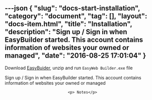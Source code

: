 ---json
{
    "slug": "docs-start-installation",
    "category": "document",
    "tag": [],
    "layout": "docs-item.html",
    "title": "Installation",
    "description": "Sign up / Sign in when EasyBuilder started. This account contains information of websites your owned or managed",
    "date": "2016-08-25 17:01:04"
}
---
<p>Download <a href="{{global.download_link}}">EasyBuider</a>, unzip and run <code>EasyWeb Builder.exe</code> file</p>
								<p>Sign up / Sign in when EasyBuilder started. This account contains information of websites your owned or managed  </p>

								<p> Notes</p>